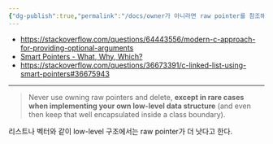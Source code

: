 ```yaml
---
{"dg-publish":true,"permalink":"/docs/owner가 아니라면 raw pointer를 참조해도 괜찮다 - when to use smart pointers/","title":"owner가 아니라면 raw pointer를 참조해도 괜찮다 - when to use smart pointers"}
---
```


- <https://stackoverflow.com/questions/64443556/modern-c-approach-for-providing-optional-arguments>
- [Smart Pointers - What, Why, Which?](https://ootips.org/yonat/4dev/smart-pointers.html)
- <https://stackoverflow.com/questions/36673391/c-linked-list-using-smart-pointers#36675943>
---

> Never use owning raw pointers and delete, **except in rare cases when implementing your own low-level data structure** (and even then keep that well encapsulated inside a class boundary).

리스트나 벡터와 같이 low-level 구조에서는 raw pointer가 더 낫다고 한다.
